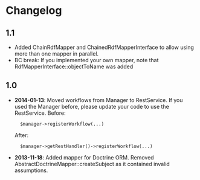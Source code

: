 Changelog
=========

1.1
-----
* Added ChainRdfMapper and ChainedRdfMapperInterface to allow using more than one mapper in parallel.
* BC break: If you implemented your own mapper, note that RdfMapperInterface::objectToName was added

1.0
-----

* **2014-01-13**: Moved workflows from Manager to RestService. If you used
  the Manager before, please update your code to use the RestService.
  Before:
  ```
    $manager->registerWorkflow(...)
  ```
  After:
  ```
    $manager->getRestHandler()->registerWorkflow(...)
  ```

* **2013-11-18**: Added mapper for Doctrine ORM. Removed
  AbstractDoctrineMapper::createSubject as it contained invalid assumptions.
